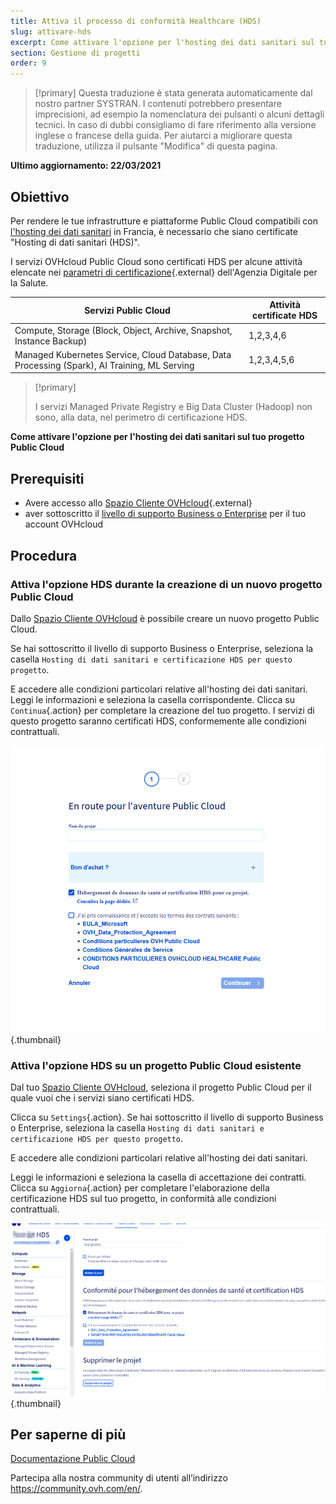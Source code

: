 ```yaml
---
title: Attiva il processo di conformità Healthcare (HDS)
slug: attivare-hds
excerpt: Come attivare l'opzione per l'hosting dei dati sanitari sul tuo progetto Public Cloud
section: Gestione di progetti
order: 9
---
```


> [!primary]
> Questa traduzione è stata generata automaticamente dal nostro partner SYSTRAN. I contenuti potrebbero presentare imprecisioni, ad esempio la nomenclatura dei pulsanti o alcuni dettagli tecnici. In caso di dubbi consigliamo di fare riferimento alla versione inglese o francese della guida. Per aiutarci a migliorare questa traduzione, utilizza il pulsante "Modifica" di questa pagina.
>

**Ultimo aggiornamento: 22/03/2021**

## Obiettivo

Per rendere le tue infrastrutture e piattaforme Public Cloud compatibili con [l'hosting dei dati sanitari](https://www.ovhcloud.com/it/enterprise/certification-conformity/hds/) in Francia, è necessario che siano certificate "Hosting di dati sanitari (HDS)".

I servizi OVHcloud Public Cloud sono certificati HDS per alcune attività elencate nei [parametri di certificazione](https://esante.gouv.fr/labels-certifications/hds/certification-des-hebergeurs-de-donnees-de-sante){.external} dell'Agenzia Digitale per la Salute.

|Servizi Public Cloud|Attività certificate HDS|
|---|---|
|Compute, Storage (Block, Object, Archive, Snapshot, Instance Backup)|1,2,3,4,6|
|Managed Kubernetes Service, Cloud Database, Data Processing (Spark), AI Training, ML Serving|1,2,3,4,5,6|

> [!primary]
>
> I servizi Managed Private Registry e Big Data Cluster (Hadoop) non sono, alla data, nel perimetro di certificazione HDS.
>

**Come attivare l'opzione per l'hosting dei dati sanitari sul tuo progetto Public Cloud**

## Prerequisiti

- Avere accesso allo [Spazio Cliente OVHcloud](https://www.ovh.com/auth/?action=gotomanager&from=https://www.ovh.it/&ovhSubsidiary=it){.external}
- aver sottoscritto il [livello di supporto Business o Enterprise](https://www.ovhcloud.com/it/support-levels/) per il tuo account OVHcloud

## Procedura

### Attiva l'opzione HDS durante la creazione di un nuovo progetto Public Cloud

Dallo [Spazio Cliente OVHcloud](https://www.ovh.com/auth/?action=gotomanager&from=https://www.ovh.it/&ovhSubsidiary=it) è possibile creare un nuovo progetto Public Cloud.

Se hai sottoscritto il livello di supporto Business o Enterprise, seleziona la casella `Hosting di dati sanitari e certificazione HDS per questo progetto`.

E accedere alle condizioni particolari relative all'hosting dei dati sanitari. Leggi le informazioni e seleziona la casella corrispondente. Clicca su `Continua`{.action} per completare la creazione del tuo progetto. I servizi di questo progetto saranno certificati HDS, conformemente alle condizioni contrattuali.

![attiva HDS nuovo progetto](images/hds-new-project.png){.thumbnail}

### Attiva l'opzione HDS su un progetto Public Cloud esistente

Dal tuo [Spazio Cliente OVHcloud](https://www.ovh.com/auth/?action=gotomanager&from=https://www.ovh.it/&ovhSubsidiary=it), seleziona il progetto Public Cloud per il quale vuoi che i servizi siano certificati HDS.

Clicca su `Settings`{.action}. Se hai sottoscritto il livello di supporto Business o Enterprise, seleziona la casella `Hosting di dati sanitari e certificazione HDS per questo progetto`.

E accedere alle condizioni particolari relative all'hosting dei dati sanitari.

Leggi le informazioni e seleziona la casella di accettazione dei contratti. Clicca su `Aggiorna`{.action} per completare l'elaborazione della certificazione HDS sul tuo progetto, in conformità alle condizioni contrattuali.

![attiva il progetto HDS esistente](images/hds-current-project.png){.thumbnail}

## Per saperne di più

[Documentazione Public Cloud](../)

Partecipa alla nostra community di utenti all’indirizzo <https://community.ovh.com/en/>.
